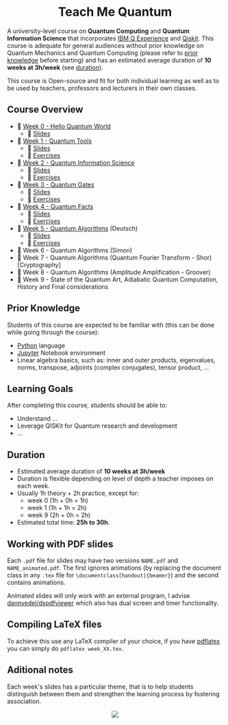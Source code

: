 <h1 align="center">Teach Me Quantum</h1>

<!-- This course and all its materials can be found at https://github.com/msramalho/Teach-Me-Quantum  where they are constantly updated, subject to open source contributions and community -->

A university-level course on **Quantum Computing** and **Quantum Information Science** that incorporates [IBM Q Experience](https://quantumexperience.ng.bluemix.net/qx/experience) and [Qiskit](https://www.qiskit.org/). This course is adequate for general audiences without prior knowledge on Quantum Mechanics and Quantum Computing (please refer to [prior knowledge](#prior-knowledge) before starting) and has an estimated average duration of **10 weeks at 3h/week** (see [duration](#duration)).

This course is Open-source and fit for both individual learning as well as to be used by teachers, professors and lecturers in their own classes.

## Course Overview

 * 📁 [Week 0 - Hello Quantum World](Week%200%20-%20Hello%20Quantum%20World)
     * 📖 [Slides](Week%200%20-%20Hello%20Quantum%20World/slides.pdf)
 * 📁 [Week 1 - Quantum Tools](Week%201%20-%20Quantum%20Tools)
     * 📖 [Slides](Week%201%20-%20Quantum%20Tools/slides.pdf)
     * 📁 [Exercises](Week%201%20-%20Quantum%20Tools/exercises)
 * 📁 [Week 2 - Quantum Information Science](Week%202%20-%20Quantum%20Information%20Science)
     * 📖 [Slides](Week%202%20-%20Quantum%20Information%20Science/slides.pdf)
     * 📁 [Exercises](Week%202%20-%20Quantum%20Information%20Science/exercises)
 * 📁 [Week 3 - Quantum Gates](Week%203%20-%20Quantum%20Gates)
     * 📖 [Slides](Week%203%20-%20Quantum%20Gates/slides.pdf)
     * 📁 [Exercises](Week%203%20-%20Quantum%20Gates/exercises)
 * 📁 [Week 4 - Quantum Facts](Week%204%20-%20Quantum%20Facts)
     * 📖 [Slides](Week%204%20-%20Quantum%20Facts/slides.pdf)
     * 📁 [Exercises](Week%204%20-%20Quantum%20Facts/exercises)
 * 📁 [Week 5 - Quantum Algorithms](Week%205%20-%20Quantum%20Algorithms) (Deutsch)
     * 📖 [Slides](Week%205%20-%20Quantum%20Algorithms/slides.pdf)
     * 📁 [Exercises](Week%205%20-%20Quantum%20Algorithms/exercises)
 * 📁 Week 6 - Quantum Algorithms (Simon)
 * 📁 Week 7 - Quantum Algorithms (Quantum Fourier Transform - Shor) [Cryptography]
 * 📁 Week 8 - Quantum Algorithms (Amplitude Amplification - Groover)
 * 📁 Week 9 - State of the Quantum Art, Adiabatic Quantum Computation, History and Final considerations

## Prior Knowledge
Students of this course are expected to be familiar with (this can be done while going through the course):
 * [Python](https://www.python.org/) language
 * [Jupyter](http://jupyter.org/) Notebook environment
 * Linear algebra basics, such as: inner and outer products, eigenvalues, norms, transpose, adjoints (complex conjugates), tensor product, ...

## Learning Goals
After completing this course, students should be able to:
 * Understand ...
 * Leverage QISKit for Quantum research and development
 * ...

## Duration
 * Estimated average duration of **10 weeks at 3h/week**
 * Duration is flexible depending on level of depth a teacher imposes on each week.
 * Usually 1h theory + 2h practice, except for:
     * week 0 (1h + 0h = 1h)
     * week 1 (1h + 1h = 2h)
     * week 9 (2h + 0h = 2h)
* Estimated total time: **25h to 30h**.

## Working with PDF slides
Each `.pdf` file for slides may have two versions `NAME.pdf` and `NAME_animated.pdf`. The first ignores animations (by replacing the document class in any `.tex` file for `\documentclass[handout]{beamer}`) and the second contains animations.

Animated slides will only work with an external program, I advise [dannyedel/dspdfviewer](https://github.com/dannyedel/dspdfviewer/releases) which also has dual screen and timer functionality.

## Compiling LaTeX files
To achieve this use any LaTeX compiler of your choice, if you have [pdflatex](https://www.tug.org/applications/pdftex/) you can simply do `pdflatex week_XX.tex`.

## Aditional notes
Each week's slides has a particular theme, that is to help students distinguish between them and strengthen the learning process by fostering association.

<p align="center"><img src="http://assets.amuniversal.com/7c4d9f70a05b012f2fe600163e41dd5b"></p>
